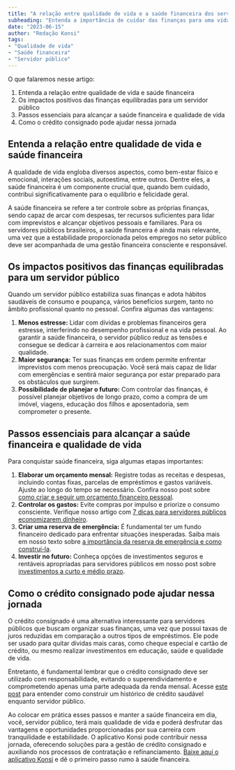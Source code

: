 ```yaml
---
title: "A relação entre qualidade de vida e a saúde financeira dos servidores públicos"
subheading: "Entenda a importância de cuidar das finanças para uma vida mais equilibrada e feliz."
date: "2023-06-15"
author: "Redação Konsi"
tags:
- "Qualidade de vida"
- "Saúde financeira"
- "Servidor público"
---
```


O que falaremos nesse artigo:
1. Entenda a relação entre qualidade de vida e saúde financeira
2. Os impactos positivos das finanças equilibradas para um servidor público
3. Passos essenciais para alcançar a saúde financeira e qualidade de vida
4. Como o crédito consignado pode ajudar nessa jornada

## Entenda a relação entre qualidade de vida e saúde financeira

A qualidade de vida engloba diversos aspectos, como bem-estar físico e emocional, interações sociais, autoestima, entre outros. Dentre eles, a saúde financeira é um componente crucial que, quando bem cuidado, contribui significativamente para o equilíbrio e felicidade geral.

A saúde financeira se refere a ter controle sobre as próprias finanças, sendo capaz de arcar com despesas, ter recursos suficientes para lidar com imprevistos e alcançar objetivos pessoais e familiares. Para os servidores públicos brasileiros, a saúde financeira é ainda mais relevante, uma vez que a estabilidade proporcionada pelos empregos no setor público deve ser acompanhada de uma gestão financeira consciente e responsável.

## Os impactos positivos das finanças equilibradas para um servidor público

Quando um servidor público estabiliza suas finanças e adota hábitos saudáveis de consumo e poupança, vários benefícios surgem, tanto no âmbito profissional quanto no pessoal. Confira algumas das vantagens:

1. **Menos estresse:** Lidar com dívidas e problemas financeiros gera estresse, interferindo no desempenho profissional e na vida pessoal. Ao garantir a saúde financeira, o servidor público reduz as tensões e consegue se dedicar à carreira e aos relacionamentos com maior qualidade.
2. **Maior segurança:** Ter suas finanças em ordem permite enfrentar imprevistos com menos preocupação. Você será mais capaz de lidar com emergências e sentirá maior segurança por estar preparado para os obstáculos que surgirem.
3. **Possibilidade de planejar o futuro:** Com controlar das finanças, é possível planejar objetivos de longo prazo, como a compra de um imóvel, viagens, educação dos filhos e aposentadoria, sem comprometer o presente.

## Passos essenciais para alcançar a saúde financeira e qualidade de vida

Para conquistar saúde financeira, siga algumas etapas importantes:

1. **Elaborar um orçamento mensal:** Registre todas as receitas e despesas, incluindo contas fixas, parcelas de empréstimos e gastos variáveis. Ajuste ao longo do tempo se necessário. Confira nosso post sobre [como criar e seguir um orçamento financeiro pessoal](/postagens/como-criar-e-seguir-um-oramento-financeiro-pessoal-para-servidores-pblicos.md).
2. **Controlar os gastos:** Evite compras por impulso e priorize o consumo consciente. Verifique nosso artigo com [7 dicas para servidores públicos economizarem dinheiro](/postagens/7-dicas-para-servidores-publicos-economizarem-dinheiro.md).
3. **Criar uma reserva de emergência:** É fundamental ter um fundo financeiro dedicado para enfrentar situações inesperadas. Saiba mais em nosso texto sobre [a importância da reserva de emergência e como construí-la](/postagens/a-importncia-da-reserva-de-emergncia-e-como-constru-la-com-inteligncia-financeira.md).
4. **Investir no futuro:** Conheça opções de investimentos seguros e rentáveis apropriadas para servidores públicos em nosso post sobre [investimentos a curto e médio prazo](/postagens/investimentos-a-curto-prazo-para-servidores-pblicos-opes-seguras-e-rentveis.md).

## Como o crédito consignado pode ajudar nessa jornada

O crédito consignado é uma alternativa interessante para servidores públicos que buscam organizar suas finanças, uma vez que possui taxas de juros reduzidas em comparação a outros tipos de empréstimos. Ele pode ser usado para quitar dívidas mais caras, como cheque especial e cartão de crédito, ou mesmo realizar investimentos em educação, saúde e qualidade de vida.

Entretanto, é fundamental lembrar que o crédito consignado deve ser utilizado com responsabilidade, evitando o superendividamento e comprometendo apenas uma parte adequada da renda mensal. Acesse [este post](/postagens/como-construir-um-histrico-de-crdito-saudvel-para-servidores-pblicos.md) para entender como construir um histórico de crédito saudável enquanto servidor público.

Ao colocar em prática esses passos e manter a saúde financeira em dia, você, servidor público, terá mais qualidade de vida e poderá desfrutar das vantagens e oportunidades proporcionadas por sua carreira com tranquilidade e estabilidade. O aplicativo Konsi pode contribuir nessa jornada, oferecendo soluções para a gestão de crédito consignado e auxiliando nos processos de contratação e refinanciamento. [Baixe aqui o aplicativo Konsi](https://konsi.com.br/download) e dê o primeiro passo rumo à saúde financeira.